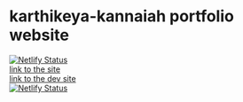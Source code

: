 # karthikeya-kannaiah portfolio website

[![Netlify Status](https://api.netlify.com/api/v1/badges/d1e90d29-0e3d-4a54-a327-2b7469a72918/deploy-status)](https://app.netlify.com/sites/karthikeya-kannaiah/deploys)  
[link to the site](https://karthikeya-kannaiah.netlify.app/)  
[link to the dev site](https://dev--karthikeya-kannaiah.netlify.app/)  
[![Netlify Status](https://api.netlify.com/api/v1/badges/d1e90d29-0e3d-4a54-a327-2b7469a72918/deploy-status?branch=dev)](https://app.netlify.com/sites/karthikeya-kannaiah/deploys)
